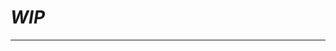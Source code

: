 # *WIP*
---
<!-- 
## How to Use Configuration Files.

### 2 Types:
- config

- observations


### config.yaml
- Contains settings for your models and sets root directory for data loading/saving.



### Observations/[dataset].yaml
- The `observations` directory contains configuration parameters for each dataset that you desire to interface with your model.

- Contains variable, forcing, and attribute names, as well as the relative paths (from your root data directory) to the the forcing and attribute data files of the dataset.

- One observation yaml should exist per dataset.

#### Parameter defintions:
- [Enter here] -->



<!-- 2. Either run `python dMG/__main__.py` in your terminal, or (recommended) run the contents of `__main__.py` in the cells below.
    - This will parse your config into a dictionary, load the HBV1.1p hydrology model, and begin training or testing. -->

